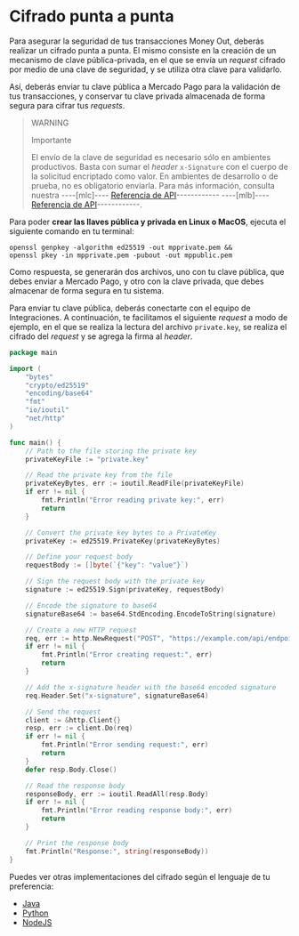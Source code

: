 # Cifrado punta a punta

Para asegurar la seguridad de tus transacciones Money Out, deberás realizar un cifrado punta a punta. El mismo consiste en la creación de un mecanismo de clave pública-privada, en el que se envía un _request_ cifrado por medio de una clave de seguridad, y se utiliza otra clave para validarlo.

Así, deberás enviar tu clave pública a Mercado Pago para la validación de tus transacciones, y conservar tu clave privada almacenada de forma segura para cifrar tus *requests*.

> WARNING
> 
> Importante
>
> El envío de la clave de seguridad es necesario sólo en ambientes productivos. Basta con sumar el *header* `x-Signature` con el cuerpo de la solicitud encriptado como valor. En ambientes de desarrollo o de prueba, no es obligatorio enviarla. Para más información, consulta nuestra ----[mlc]---- [Referencia de API](/developers/es/reference/money-out/bank-transfer-mlc/post)------------ ----[mlb]---- [Referencia de API](/developers/es/reference/money-out/bank-transfer-mlb/post)------------.

Para poder **crear las llaves pública y privada en Linux o MacOS**,  ejecuta el siguiente comando en tu terminal:

```terminal
openssl genpkey -algorithm ed25519 -out mpprivate.pem && 
openssl pkey -in mpprivate.pem -pubout -out mppublic.pem
```

Como respuesta, se generarán dos archivos, uno con tu clave pública, que debes enviar a Mercado Pago, y otro con la clave privada, que debes almacenar de forma segura en tu sistema. 

Para enviar tu clave pública, deberás conectarte con el equipo de Integraciones.  A continuación, te facilitamos el siguiente *request* a modo de ejemplo, en el que se realiza la lectura del archivo `private.key`, se realiza el cifrado del *request* y se agrega la firma al *header*.

```Go
package main

import (
    "bytes"
    "crypto/ed25519"
    "encoding/base64"
    "fmt"
    "io/ioutil"
    "net/http"
)

func main() {
    // Path to the file storing the private key
    privateKeyFile := "private.key"

    // Read the private key from the file
    privateKeyBytes, err := ioutil.ReadFile(privateKeyFile)
    if err != nil {
        fmt.Println("Error reading private key:", err)
        return
    }

    // Convert the private key bytes to a PrivateKey
    privateKey := ed25519.PrivateKey(privateKeyBytes)

    // Define your request body
    requestBody := []byte(`{"key": "value"}`)

    // Sign the request body with the private key
    signature := ed25519.Sign(privateKey, requestBody)

    // Encode the signature to base64
    signatureBase64 := base64.StdEncoding.EncodeToString(signature)

    // Create a new HTTP request
    req, err := http.NewRequest("POST", "https://example.com/api/endpoint", bytes.NewBuffer(requestBody))
    if err != nil {
        fmt.Println("Error creating request:", err)
        return
    }

    // Add the x-signature header with the base64 encoded signature
    req.Header.Set("x-signature", signatureBase64)

    // Send the request
    client := &http.Client{}
    resp, err := client.Do(req)
    if err != nil {
        fmt.Println("Error sending request:", err)
        return
    }
    defer resp.Body.Close()

    // Read the response body
    responseBody, err := ioutil.ReadAll(resp.Body)
    if err != nil {
        fmt.Println("Error reading response body:", err)
        return
    }

    // Print the response body
    fmt.Println("Response:", string(responseBody))
}
```

Puedes ver otras implementaciones del cifrado según el lenguaje de tu preferencia: 
 * [Java](https://github.com/google/tink)
 * [Python](https://github.com/google/tink)
 * [NodeJS](https://nodejs.org/api/crypto.html#crypto_class_sign)






